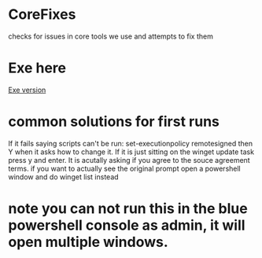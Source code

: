 # CoreFixes
 checks for issues in core tools we use and attempts to fix them
# Exe here
[Exe version](https://raw.githubusercontent.com/mrdatawolf/CoreFixes/blob/main/coreFixesGUI.exe) 
# common solutions for first runs
If it fails saying scripts can't be run:
set-executionpolicy remotesigned 
then Y when it asks how to change it.
If it is just sitting on the winget update task press y and enter.  It is acutally asking if you agree to the souce agreement terms. if you want to actually see the original prompt open a powershell window and do winget list instead
# note you can not run this in the blue powershell console as admin, it will open multiple windows.

